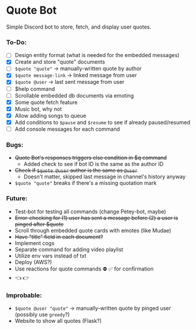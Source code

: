 # Quote Bot
Simple Discord bot to store, fetch, and display user quotes.

### To-Do:
- [ ] Design entity format (what is needed for the embedded messages)
- [x] Create and store "quote" documents
- [ ] `$quote "quote"` -> manually-written quote by author
- [x] `$quote message-link` -> linked message from user
- [x] `$quote @user` -> last sent message from user
- [ ] $help command
- [ ] Scrollable embedded db documents via emoting
- [x] Some quote fetch feature
- [x] Music bot, why not
- [x] Allow adding songs to queue
- [x] Add conditions to `$pause` and `$resume` to see if already paused/resumed
- [ ] Add console messages for each command

### Bugs:
  * ~~Quote Bot's responses triggers else condition in $q command~~
    * Added check to see if bot ID is the same as the author ID
  * ~~Check if `$quote @user` author is the same as `@user`~~
    * Doesn't matter, skipped last message in channel's history anyway
  * `$quote "quote"` breaks if there's a missing quotation mark

### Future:
  * Test-bot for testing all commands (change Petey-bot, maybe)
  * ~~Error-checking for (1) user has sent a message before (2) a user is pinged after $quote~~
  * Scroll through embedded quote cards with emotes (like Mudae)
  * ~~Have "title" field in each document?~~
  * Implement cogs
  * Separate command for adding video playlist
  * Utilize env vars instead of txt
  * Deploy (AWS?)
  * Use reactions for quote commands ⛔ ✅ for confirmation
  * 👈 👉

### Improbable:
  * `$quote @user "quote"` -> manually-written quote by pinged user (possibly use `greedy`?)
  * Website to show all quotes (Flask?)
